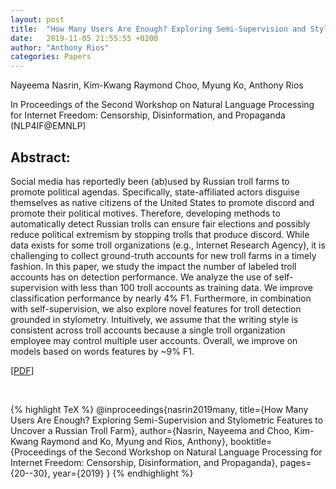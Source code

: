 ```yaml
---
layout: post
title:  "How Many Users Are Enough? Exploring Semi-Supervision and Stylometric Features to Uncover a Russian Troll Farm"
date:   2019-11-05 21:55:55 +0200
author: "Anthony Rios"
categories: Papers
---
```


Nayeema Nasrin, Kim-Kwang Raymond Choo, Myung Ko, Anthony Rios

In Proceedings of the Second Workshop on Natural Language Processing for Internet Freedom: Censorship, Disinformation, and Propaganda (NLP4IF@EMNLP)

## Abstract:
Social media has reportedly been (ab)used by Russian troll farms to promote political agendas. Specifically, state-affiliated actors disguise themselves as native citizens of the United States to promote discord and promote their political motives. Therefore, developing methods to automatically detect Russian trolls can ensure fair elections and possibly reduce political extremism by stopping trolls that produce discord. While data exists for some troll organizations (e.g., Internet Research Agency), it is challenging to collect ground-truth accounts for new troll farms in a timely fashion. In this paper, we study the impact the number of labeled troll accounts has on detection performance. We analyze the use of self-supervision with less than 100 troll accounts as training data. We improve classification performance by nearly 4% F1. Furthermore, in combination with self-supervision, we also explore novel features for troll detection grounded in stylometry. Intuitively, we assume that the writing style is consistent across troll accounts because a single troll organization employee may control multiple user accounts. Overall, we improve on models based on words features by ~9% F1.

[<a href="https://www.aclweb.org/anthology/D19-5003/">PDF</a>]

<br />

{% highlight TeX %}
@inproceedings{nasrin2019many,
  title={How Many Users Are Enough? Exploring Semi-Supervision and Stylometric Features to Uncover a Russian Troll Farm},
  author={Nasrin, Nayeema and Choo, Kim-Kwang Raymond and Ko, Myung and Rios, Anthony},
  booktitle={Proceedings of the Second Workshop on Natural Language Processing for Internet Freedom: Censorship, Disinformation, and Propaganda},
  pages={20--30},
  year={2019}
}
{% endhighlight %}
